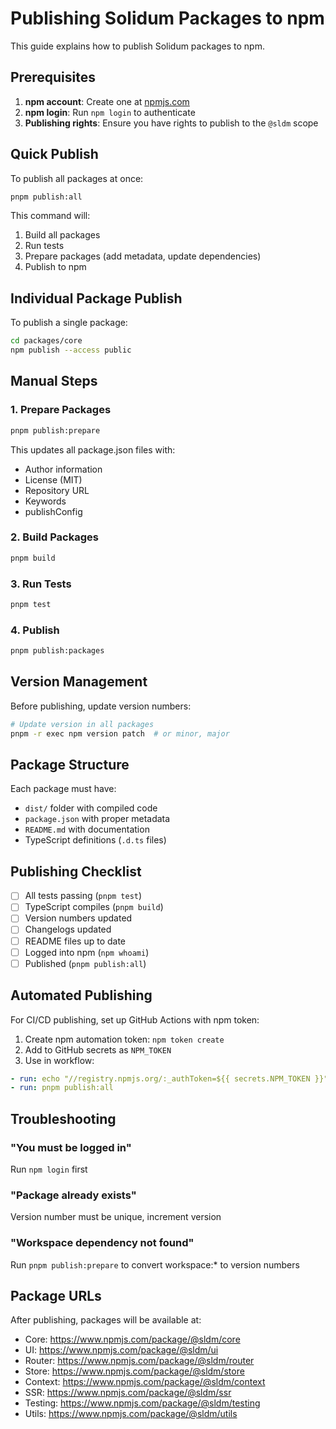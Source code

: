 # Publishing Solidum Packages to npm

This guide explains how to publish Solidum packages to npm.

## Prerequisites

1. **npm account**: Create one at [npmjs.com](https://www.npmjs.com)
2. **npm login**: Run `npm login` to authenticate
3. **Publishing rights**: Ensure you have rights to publish to the `@sldm` scope

## Quick Publish

To publish all packages at once:

```bash
pnpm publish:all
```

This command will:

1. Build all packages
2. Run tests
3. Prepare packages (add metadata, update dependencies)
4. Publish to npm

## Individual Package Publish

To publish a single package:

```bash
cd packages/core
npm publish --access public
```

## Manual Steps

### 1. Prepare Packages

```bash
pnpm publish:prepare
```

This updates all package.json files with:

- Author information
- License (MIT)
- Repository URL
- Keywords
- publishConfig

### 2. Build Packages

```bash
pnpm build
```

### 3. Run Tests

```bash
pnpm test
```

### 4. Publish

```bash
pnpm publish:packages
```

## Version Management

Before publishing, update version numbers:

```bash
# Update version in all packages
pnpm -r exec npm version patch  # or minor, major
```

## Package Structure

Each package must have:

- `dist/` folder with compiled code
- `package.json` with proper metadata
- `README.md` with documentation
- TypeScript definitions (`.d.ts` files)

## Publishing Checklist

- [ ] All tests passing (`pnpm test`)
- [ ] TypeScript compiles (`pnpm build`)
- [ ] Version numbers updated
- [ ] Changelogs updated
- [ ] README files up to date
- [ ] Logged into npm (`npm whoami`)
- [ ] Published (`pnpm publish:all`)

## Automated Publishing

For CI/CD publishing, set up GitHub Actions with npm token:

1. Create npm automation token: `npm token create`
2. Add to GitHub secrets as `NPM_TOKEN`
3. Use in workflow:

```yaml
- run: echo "//registry.npmjs.org/:_authToken=${{ secrets.NPM_TOKEN }}" > ~/.npmrc
- run: pnpm publish:all
```

## Troubleshooting

### "You must be logged in"

Run `npm login` first

### "Package already exists"

Version number must be unique, increment version

### "Workspace dependency not found"

Run `pnpm publish:prepare` to convert workspace:\* to version numbers

## Package URLs

After publishing, packages will be available at:

- Core: https://www.npmjs.com/package/@sldm/core
- UI: https://www.npmjs.com/package/@sldm/ui
- Router: https://www.npmjs.com/package/@sldm/router
- Store: https://www.npmjs.com/package/@sldm/store
- Context: https://www.npmjs.com/package/@sldm/context
- SSR: https://www.npmjs.com/package/@sldm/ssr
- Testing: https://www.npmjs.com/package/@sldm/testing
- Utils: https://www.npmjs.com/package/@sldm/utils

